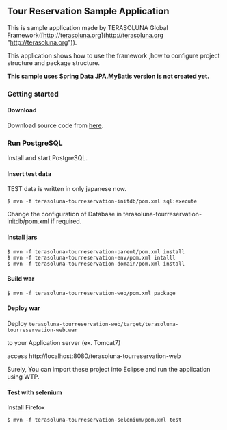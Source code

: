 ## Tour Reservation Sample Application
This is sample application made by TERASOLUNA Global Framework([http://terasoluna.org](http://terasoluna.org "http://terasoluna.org")).

This application shows how to use the framework ,how to configure project structure and package structure.

**This sample uses Spring Data JPA.MyBatis version is not created yet.**

### Getting started

#### Download

Download source code from [here](https://github.com/terasolunaorg/terasoluna-tourreservation/releases "here").

### Run PostgreSQL

Install and start PostgreSQL.

#### Insert test data

TEST data is written in only japanese now.

	$ mvn -f terasoluna-tourreservation-initdb/pom.xml sql:execute

Change the configuration of Database in terasoluna-tourreservation-initdb/pom.xml if required.

#### Install jars


	$ mvn -f terasoluna-tourreservation-parent/pom.xml install
	$ mvn -f terasoluna-tourreservation-env/pom.xml intalll
	$ mvn -f terasoluna-tourreservation-domain/pom.xml install

#### Build war

	$ mvn -f terasoluna-tourreservation-web/pom.xml package

#### Deploy war

Deploy `terasoluna-tourreservation-web/target/terasoluna-tourreservation-web.war`

to your Application server (ex. Tomcat7)

access http://localhost:8080/terasoluna-tourreservation-web

Surely, You can import these project into Eclipse and run the application using WTP.

#### Test with selenium
Install Firefox

	$ mvn -f terasoluna-tourreservation-selenium/pom.xml test

